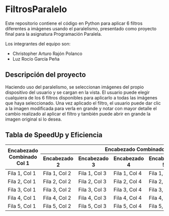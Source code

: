 # FiltrosParalelo
Este repositorio contiene el código en Python para aplicar 6 filtros diferentes a imágenes usando el paralelismo, presentado como proyecto final para la asignatura Programación Paralela.

Los integrantes del equipo son:
- Christopher Arturo Rajón Polanco
- Luz Rocío García Peña

## Descripción del proyecto
Haciendo uso del paralelismo, se seleccionan imágenes del propio dispositivo del usuario y se cargan en la vista. El usuario puede elegir cualquiera de los 6 filtros disponibles para aplicarlo a todas las imágenes que haya seleccionado. Una vez aplicado el filtro, el usuario puede dar clic a la imagen modificada para verla en grande y notar con mayor detalle el cambio realizado al aplicar el filtro y también puede abrir en grande la imagen original si lo desea.

## Tabla de SpeedUp y Eficiencia

<table>
  <thead>
    <tr>
      <th rowspan="2">Encabezado Combinado Col 1</th>
      <th colspan="6">Encabezado Combinado Col 2 a 7</th>
    </tr>
    <tr>
      <th>Encabezado 2</th>
      <th>Encabezado 3</th>
      <th>Encabezado 4</th>
      <th>Encabezado 5</th>
      <th>Encabezado 6</th>
      <th>Encabezado 7</th>
    </tr>
  </thead>
  <tbody>
    <tr>
      <td>Fila 1, Col 1</td>
      <td>Fila 1, Col 2</td>
      <td>Fila 1, Col 3</td>
      <td>Fila 1, Col 4</td>
      <td>Fila 1, Col 5</td>
      <td>Fila 1, Col 6</td>
      <td>Fila 1, Col 7</td>
    </tr>
    <tr>
      <td>Fila 2, Col 1</td>
      <td>Fila 2, Col 2</td>
      <td>Fila 2, Col 3</td>
      <td>Fila 2, Col 4</td>
      <td>Fila 2, Col 5</td>
      <td>Fila 2, Col 6</td>
      <td>Fila 2, Col 7</td>
    </tr>
    <tr>
      <td>Fila 3, Col 1</td>
      <td>Fila 3, Col 2</td>
      <td>Fila 3, Col 3</td>
      <td>Fila 3, Col 4</td>
      <td>Fila 3, Col 5</td>
      <td>Fila 3, Col 6</td>
      <td>Fila 3, Col 7</td>
    </tr>
    <tr>
      <td>Fila 4, Col 1</td>
      <td>Fila 4, Col 2</td>
      <td>Fila 4, Col 3</td>
      <td>Fila 4, Col 4</td>
      <td>Fila 4, Col 5</td>
      <td>Fila 4, Col 6</td>
      <td>Fila 4, Col 7</td>
    </tr>
    <tr>
      <td>Fila 5, Col 1</td>
      <td>Fila 5, Col 2</td>
      <td>Fila 5, Col 3</td>
      <td>Fila 5, Col 4</td>
      <td>Fila 5, Col 5</td>
      <td>Fila 5, Col 6</td>
      <td>Fila 5, Col 7</td>
    </tr>
  </tbody>
</table>


  
